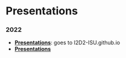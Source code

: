 # Presentations

### 2022

- [**Presentations**](https://I2D2-ISU.github.io/Presentations/2022-12-14_ECI-indicators-2022/slides.html): goes to I2D2-ISU.github.io
- [**Presentations**](2022-12-14_ECI-indicators-2022/slides.html)  

